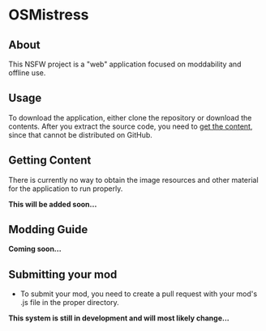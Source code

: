 # OSMistress

## About

This NSFW project is a "web" application focused on moddability and offline use.

## Usage

To download the application, either clone the repository or download the contents. After you extract the source code, you need to [get the content](#getting-content), since that cannot be distributed on GitHub.

## Getting Content

There is currently no way to obtain the image resources and other material for the application to run properly.

**This will be added soon...**

## Modding Guide

**Coming soon...**

## Submitting your mod

* To submit your mod, you need to create a pull request with your mod's .js file in the proper directory.

**This system is still in development and will most likely change...**